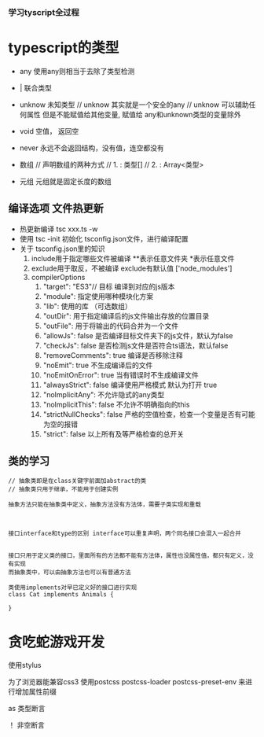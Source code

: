 ### 学习tyscript全过程
# typescript的类型

* any 使用any则相当于去除了类型检测
* | 联合类型
* unknow 未知类型
// unknow 其实就是一个安全的any
// unknow 可以辅助任何属性 但是不能赋值给其他变量, 赋值给 any和unknown类型的变量除外
* void  空值， 返回空
* never 永远不会返回结构，没有值，连空都没有

* 数组
// 声明数组的两种方式
//  1. : 类型[]
//  2. : Array<类型>

* 元组  元组就是固定长度的数组 
  


## 编译选项  文件热更新

* 热更新编译  tsc xxx.ts -w
* 使用 tsc -init  初始化 tsconfig.json文件，进行编译配置
* 关于 tsconfig.json里的知识
  1. include用于指定哪些文件被编译  **表示任意文件夹 *表示任意文件
  2. exclude用于取反，不被编译 exclude有默认值 ['node_modules']
  3.  compilerOptions
      1.   "target": "ES3"// 目标 编译到对应的js版本
      2.   "module": 指定使用哪种模块化方案
      3.   "lib": 使用的库 （可选数组）
      4.   "outDir": 用于指定编译后的js文件输出存放的位置目录
      5.   "outFile": 用于将输出的代码合并为一个文件
      6.   "allowJs": false   是否编译目标文件夹下的js文件，默认为false
      7.   "checkJs": false 是否检测js文件是否符合ts语法，默认false
      8.   "removeComments": true  编译是否移除注释
      9.   "noEmit": true  不生成编译后的文件
      10.  "noEmitOnError": true 当有错误时不生成编译文件 
      11.  "alwaysStrict": false 编译使用严格模式 默认为打开 true
      12.  "noImplicitAny":  不允许隐式的any类型
      13.  "noImplicitThis": false 不允许不明确指向的this
      14.  "strictNullChecks": false 严格的空值检查，检查一个变量是否有可能为空的报错
      15.  "strict": false  以上所有及等严格检查的总开关
## 类的学习

    // 抽象类即是在class关键字前面加abstract的类
    // 抽象类只用于继承，不能用于创建实例

    抽象方法只能在抽象类中定义，抽象方法没有方法体，需要子类实现和重载



    接口interface和type的区别 interface可以重复声明，两个同名接口会混入一起合并


    接口只用于定义类的接口，里面所有的方法都不能有方法体，属性也没属性值，都只有定义，没有实现
    而抽象类中，可以由抽象方法也可以有普通方法

    类使用implements对早已定义好的接口进行实现
    class Cat implements Animals {
      
    }

# 贪吃蛇游戏开发

使用stylus

为了浏览器能兼容css3 使用postcss postcss-loader postcss-preset-env 来进行增加属性前缀


as  类型断言

！ 非空断言
